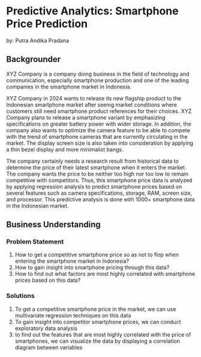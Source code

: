 # Predictive Analytics: Smartphone Price Prediction
by: Putra Andika Pradana

## Backgrounder
XYZ Company is a company doing business in the field of technology and communication, especially smartphone production and one of the leading companies in the smartphone market in Indonesia. 

XYZ Company in 2024 wants to release its new flagship product to the Indonesian smartphone market after seeing market conditions where customers still need smartphone product references for their choices. XYZ Company plans to release a smartphone variant by emphasizing specifications on greater battery power with wider storage. In addition, the company also wants to optimize the camera feature to be able to compete with the trend of smartphone cameras that are currently circulating in the market. The display screen size is also taken into consideration by applying a thin bezel display and more minimalist bangs. 

The company certainly needs a research result from historical data to determine the price of their latest smartphone when it enters the market. The company wants the price to be neither too high nor too low to remain competitive with competitors. Thus, this smartphone price data is analyzed by applying regression analysis to predict smartphone prices based on several features such as camera specifications, storage, RAM, screen size, and processor. This predictive analysis is done with 1000+ smartphone data in the Indonesian market. 

## Business Understanding
### Problem Statement
1. How to get a competitive smartphone price so as not to flop when entering the smartphone market in Indonesia?
2. How to gain insight into smartphone pricing through this data?
3. How to find out what factors are most highly correlated with smartphone prices based on this data?

### Solutions
1. To get a competitive smartphone price in the market, we can use multivariate regression techniques on this data
2. To gain insight into competitor smartphone prices, we can conduct exploratory data analysis
3. to find out the features that are most highly correlated with the price of smartphones, we can visualize the data by displaying a correlation diagram between variables
